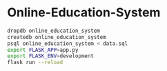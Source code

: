 # Online-Education-System

```bash
dropdb online_education_system
createdb online_education_system
psql online_education_system < data.sql
export FLASK_APP=app.py
export FLASK_ENV=development
flask run --reload
```


